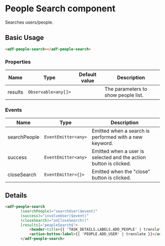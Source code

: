 # People Search component

Searches users/people.

## Basic Usage

```html
<adf-people-search></adf-people-search>
```

### Properties

| Name | Type | Default value | Description |
| ---- | ---- | ------------- | ----------- |
| results | `Observable<any[]>` |  | The parameters to show people list.  |

### Events

| Name | Type | Description |
| ---- | ---- | ----------- |
| searchPeople | `EventEmitter<any>` | Emitted when a search is performed with a new keyword. |
| success | `EventEmitter<any>` | Emitted when a user is selected and the action button is clicked. |
| closeSearch | `EventEmitter<{}>` | Emitted when the "close" button is clicked. |

## Details

```html
<adf-people-search
       (searchPeople)="searchUser($event)"
       (success)="involveUser($event)"
       (closeSearch)="onCloseSearch()"
       [results]="peopleSearch$">
           <header-title>{{ 'TASK_DETAILS.LABELS.ADD_PEOPLE' | translate }}</header-title>
           <action-button-label>{{ 'PEOPLE.ADD_USER' | translate }}</action-button-label>
       </adf-people-search>
```
